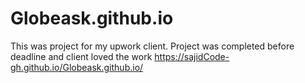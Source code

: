 # Globeask.github.io
This was project for my upwork client. Project was completed before deadline and client loved the work
https://sajidCode-gh.github.io/Globeask.github.io/
